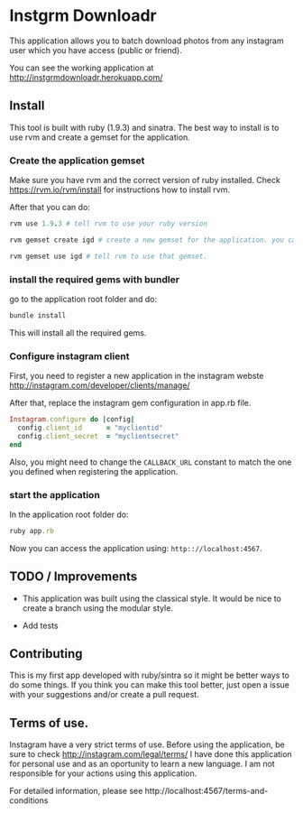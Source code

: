 
# Instgrm Downloadr

This application allows you to batch download photos from any instagram user which you have access (public or friend).

You can see the working application at http://instgrmdownloadr.herokuapp.com/

## Install

This tool is built with ruby (1.9.3) and sinatra.
The best way to install is to use rvm and create a gemset for the application.

### Create the application gemset

Make sure you have rvm and the correct version of ruby installed.
Check https://rvm.io/rvm/install for instructions how to install rvm.

After that you can do:

```ruby
rvm use 1.9.3 # tell rvm to use your ruby version

rvm gemset create igd # create a new gemset for the application. you can use any name you want.

rvm gemset use igd # tell rvm to use that gemset.
```

### install the required gems with bundler

go to the application root folder and do:

```ruby
bundle install
```

This will install all the required gems.

### Configure instagram client

First, you need to register a new application in the instagram webste http://instagram.com/developer/clients/manage/

After that, replace the instagram gem configuration in app.rb file.

```ruby
Instagram.configure do |config|
  config.client_id      = "myclientid"
  config.client_secret  = "myclientsecret"
end
```

Also, you might need to change the ```CALLBACK_URL``` constant to match the one you defined when registering the application.


### start the application

In the application root folder do:

```ruby
ruby app.rb
```

Now you can access the application using: ```http:://localhost:4567```.



## TODO / Improvements

* This application was built using the classical style. It would be nice to create a branch using the modular style.

* Add tests


## Contributing

This is my first app developed with ruby/sintra so it might be better ways to do some things. If you think
you can make this tool better, just open a issue with your suggestions and/or create a pull request.


## Terms of use.

Instagram have a very strict terms of use. Before using the application, be sure to check http://instagram.com/legal/terms/
I have done this application for personal use and as an oportunity to learn a new language. I am not responsible for your actions using this application.

For detailed information, please see http://localhost:4567/terms-and-conditions
